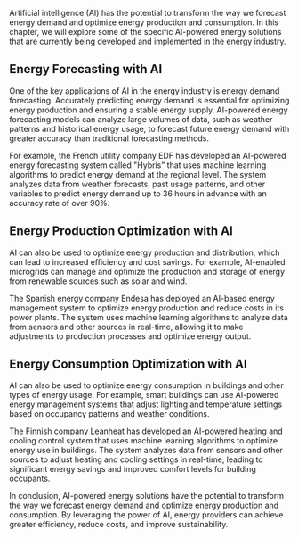 
Artificial intelligence (AI) has the potential to transform the way we forecast energy demand and optimize energy production and consumption. In this chapter, we will explore some of the specific AI-powered energy solutions that are currently being developed and implemented in the energy industry.

Energy Forecasting with AI
--------------------------

One of the key applications of AI in the energy industry is energy demand forecasting. Accurately predicting energy demand is essential for optimizing energy production and ensuring a stable energy supply. AI-powered energy forecasting models can analyze large volumes of data, such as weather patterns and historical energy usage, to forecast future energy demand with greater accuracy than traditional forecasting methods.

For example, the French utility company EDF has developed an AI-powered energy forecasting system called "Hybris" that uses machine learning algorithms to predict energy demand at the regional level. The system analyzes data from weather forecasts, past usage patterns, and other variables to predict energy demand up to 36 hours in advance with an accuracy rate of over 90%.

Energy Production Optimization with AI
--------------------------------------

AI can also be used to optimize energy production and distribution, which can lead to increased efficiency and cost savings. For example, AI-enabled microgrids can manage and optimize the production and storage of energy from renewable sources such as solar and wind.

The Spanish energy company Endesa has deployed an AI-based energy management system to optimize energy production and reduce costs in its power plants. The system uses machine learning algorithms to analyze data from sensors and other sources in real-time, allowing it to make adjustments to production processes and optimize energy output.

Energy Consumption Optimization with AI
---------------------------------------

AI can also be used to optimize energy consumption in buildings and other types of energy usage. For example, smart buildings can use AI-powered energy management systems that adjust lighting and temperature settings based on occupancy patterns and weather conditions.

The Finnish company Leanheat has developed an AI-powered heating and cooling control system that uses machine learning algorithms to optimize energy use in buildings. The system analyzes data from sensors and other sources to adjust heating and cooling settings in real-time, leading to significant energy savings and improved comfort levels for building occupants.

In conclusion, AI-powered energy solutions have the potential to transform the way we forecast energy demand and optimize energy production and consumption. By leveraging the power of AI, energy providers can achieve greater efficiency, reduce costs, and improve sustainability.
